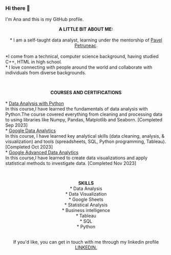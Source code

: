 



### Hi there 👋
I'm Ana and this is my GitHub profile.

 <center>
  <strong>A LITTLE BIT ABOUT ME:
 </center>
  </strong>



<BR>
    <center>* I am a self-taught data analyst, learning under the mentorship of <a href="https://www.linkedin.com/in/ppetruneac/">Pavel Petruneac</a>.</center>
   <BR> *I come from a technical, computer science background, having studied C++, HTML in high school.
 <BR>   * I love connecting with people around the world and collaborate with individuals from diverse backgrounds.
 <BR> 

<BR><center>

<strong>
<font face = "ALGERIAN" size = "5"></font>
 COURSES AND CERTIFICATIONS 
</strong>
</center>
<BR> *
<a href="https://www.freecodecamp.org/certification/fccf47610ef-e3c5-497a-ade2-247801ed3d74/data-analysis-with-python-v7">Data Analysis with Python</a> 
           <BR>In this course,I have learned the fundamentals of data analysis with Python.The course covered everything from cleaning and processing data to using libraries like Numpy, Pandas, Matplotlib and Seaborn. [Completed Sep 2023]
<BR> * 
<a href="https://www.coursera.org/account/accomplishments/professional-cert/K3QBK64WUVJA">Google Data Analytics</a>
           <BR>In this course, I have learned key analytical skills (data cleaning, analysis, & visualization) and tools (spreadsheets, SQL, Python programming, Tableau). [Completed Oct 2023]
<BR> *
<a href="https://www.coursera.org/account/accomplishments/professional-cert/8K7ZNMW5R9SD">Google Advanced Data Analytics</a>
         <BR>In this course,I have learned to create data visualizations and apply statistical methods to investigate data. [Completed Nov 2023]



<BR><CENTER>
<strong>SKILLS
</strong>
<BR> * Data Analysis
<BR> * Data Visualization 
<BR> * Google Sheets
<BR> * Statistical Analysis
<BR> * Business intelligence
<BR> * Tableau
<BR> * SQL 
<BR> * Python 

 <BR>If you'd like, you can get in touch with me through my linkedin profile   <a href="https://www.linkedin.com/in/ana-maria-hoza-23a004291/">LINKEDIN.</a>
<!--
**anahoza/anahoza** is a ✨ _special_ ✨ repository because its `README.md` (this file) appears on your GitHub profile.

Here are some ideas to get you started:

- 🔭 I’m currently working on ...
- 🌱 I’m currently learning ...
- 👯 I’m looking to collaborate on ...
- 🤔 I’m looking for help with ...
- 💬 Ask me about ...
- 📫 How to reach me: ...
- 😄 Pronouns: ...
- ⚡ Fun fact: ...
-->
